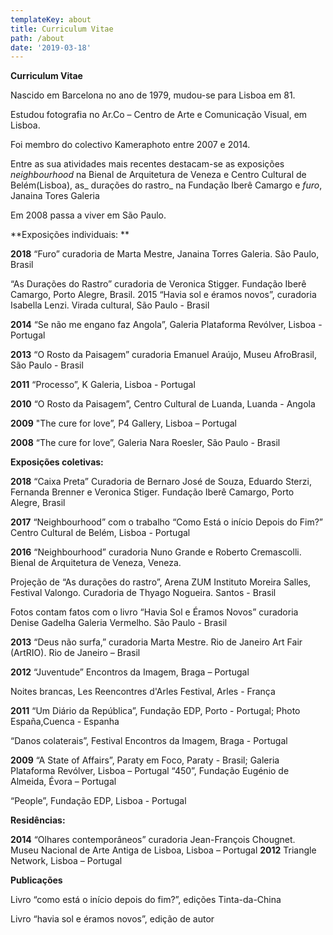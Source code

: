 ```yaml
---
templateKey: about
title: Curriculum Vitae
path: /about
date: '2019-03-18'
---
```

**Curriculum Vitae**

Nascido em Barcelona no ano de 1979, mudou-se para Lisboa em 81.

Estudou fotografia no Ar.Co – Centro de Arte e Comunicação Visual, em Lisboa.

Foi membro do colectivo Kameraphoto entre 2007 e 2014. 

Entre as sua atividades mais recentes destacam-se as exposições _neighbourhood_ na Bienal de Arquitetura de Veneza e Centro Cultural de Belém(Lisboa), as_ durações do rastro_ na Fundação Iberê Camargo e _furo_, Janaina Tores Galeria

Em 2008 passa a viver em São Paulo.

 

**Exposições individuais:  ** 

**2018** “Furo” curadoria de Marta Mestre, Janaina Torres Galeria. São Paulo, Brasil

“As Durações do Rastro” curadoria de Veronica Stigger. Fundação Iberê Camargo, Porto Alegre, Brasil.                                                                                                                                    2015 “Havia sol e éramos novos”, curadoria Isabella Lenzi. Virada cultural, São Paulo - Brasil

**2014** “Se não me engano faz Angola”, Galeria Plataforma Revólver, Lisboa - Portugal

**2013** “O Rosto da Paisagem” curadoria Emanuel Araújo, Museu AfroBrasil, São Paulo - Brasil

**2011** “Processo”, K Galeria, Lisboa - Portugal

**2010** “O Rosto da Paisagem”, Centro Cultural de Luanda, Luanda - Angola

**2009** "The cure for love”, P4 Gallery, Lisboa – Portugal

**2008** “The cure for love”, Galeria Nara Roesler, São Paulo - Brasil

 

**Exposições coletivas:** 

**2018** “Caixa Preta” Curadoria de Bernaro José de Souza, Eduardo Sterzi, Fernanda Brenner e Veronica Stiger. Fundação Iberê Camargo, Porto Alegre, Brasil

**2017** “Neighbourhood” com o trabalho “Como Está o início Depois do Fim?” Centro Cultural de Belém, Lisboa - Portugal                                                           ​                     

**2016** “Neighbourhood” curadoria Nuno Grande e Roberto Cremascolli. Bienal de Arquitetura de Veneza, Veneza.

Projeção de “As durações do rastro”, Arena ZUM Instituto Moreira Salles, Festival Valongo. Curadoria de Thyago Nogueira. Santos - Brasil

Fotos contam fatos com o livro “Havia Sol e Éramos Novos” curadoria Denise Gadelha Galeria Vermelho. São Paulo - Brasil                                                                                                             

**2013** “Deus não surfa,” curadoria Marta Mestre. Rio de Janeiro Art Fair (ArtRIO). Rio de Janeiro – Brasil                                                                                                                      

**2012** “Juventude” Encontros da Imagem, Braga – Portugal 

Noites brancas, Les Reencontres d'Arles Festival, Arles - França

**2011** “Um Diário da República”, Fundação EDP, Porto - Portugal; Photo España,Cuenca - Espanha

“Danos colaterais”, Festival Encontros da Imagem, Braga - Portugal

**2009** “A State of Affairs”, Paraty em Foco, Paraty - Brasil; Galeria Plataforma Revólver, Lisboa – Portugal                                                                                                                             “450”, Fundação Eugénio de Almeida, Évora – Portugal

“People”, Fundação EDP, Lisboa - Portugal

 

**Residências:** 

**2014** “Olhares contemporâneos” curadoria Jean-François Chougnet. Museu Nacional de Arte Antiga de Lisboa, Lisboa – Portugal                                                                                                                                                                                            **2012** Triangle Network, Lisboa – Portugal

 

**Publicações**

Livro “como está o início depois do fim?”, edições Tinta-da-China

Livro “havia sol e éramos novos”, edição de autor
